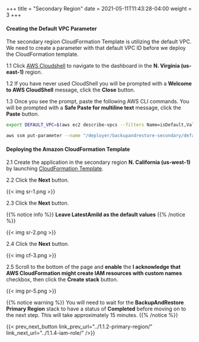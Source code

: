 +++
title = "Secondary Region"
date =  2021-05-11T11:43:28-04:00
weight = 3
+++

#### Creating the Default VPC Parameter

The secondary region CloudFormation Template is utilizing the default VPC. We need to create a parameter with that default VPC ID before we deploy the CloudFormation template.

1.1 Click [AWS Cloudshell](https://us-east-1.console.aws.amazon.com/cloudshell/home?region=us-east-1) to navigate to the dashboard in the **N. Virginia (us-east-1)** region.

1.2 If you have never used CloudShell you will be prompted with a **Welcome to AWS CloudShell** message, click the **Close** button.

1.3 Once you see the prompt, paste the following AWS CLI commands. You will be prompted with a **Safe Paste for multiline text** message, click the **Paste** button.

```sh
export DEFAULT_VPC=$(aws ec2 describe-vpcs --filters Name=isDefault,Values=true --query "Vpcs[].VpcId" --region us-west-1 --output text) 
```
```sh
aws ssm put-parameter --name "/deployer/backupandrestore-secondary/default-vpc" --value $DEFAULT_VPC --type "String"  --overwrite --region us-west-1
```

#### Deploying the Amazon CloudFormation Template

2.1 Create the application in the secondary region **N. California (us-west-1)** by launching [CloudFormation Template](https://console.aws.amazon.com/cloudformation/home?region=us-west-1#/stacks/create/template?stackName=backupandrestore-secondary&templateURL=https://ee-assets-prod-us-east-1.s3.amazonaws.com/modules/7ebe40ac15b94a1e815828a877bde9b3/v9/BackupAndRestoreDB.yaml).

2.2 Click the **Next** button.

{{< img sr-1.png >}}

2.3 Click the **Next** button.

{{% notice info %}}
**Leave LatestAmiId as the default values**
{{% /notice %}}

{{< img sr-2.png >}}

2.4 Click the **Next** button.

{{< img cf-3.png >}}

2.5 Scroll to the bottom of the page and **enable** the **I acknowledge that AWS CloudFormation might create IAM resources with custom names** checkbox, then click the **Create stack** button.

{{< img pr-5.png >}}

{{% notice warning %}}
You will need to wait for the **BackupAndRestore Primary Region** stack to have a status of **Completed** before moving on to the next step. This will take approximately 15 minutes.
{{% /notice %}}

{{< prev_next_button link_prev_url="../1.1.2-primary-region/" link_next_url="../1.1.4-iam-role/" />}}